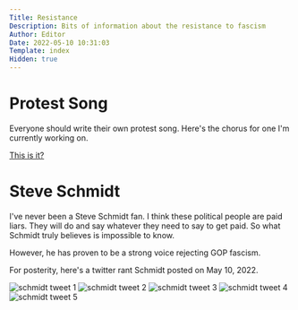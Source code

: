 ```yaml
---
Title: Resistance
Description: Bits of information about the resistance to fascism
Author: Editor
Date: 2022-05-10 10:31:03
Template: index
Hidden: true
---
```

# Protest Song
Everyone should write their own protest song. Here's the chorus for one I'm 
currently working on.

[This is it?](https://soundcloud.com/user-920536464/end-the-filibuster-1)


# Steve Schmidt
I've never been a Steve Schmidt fan. I think these political people are paid liars. They will do and say whatever they need to say to get paid. So what Schmidt truly believes is impossible to know.

However, he has proven to be a strong voice rejecting GOP fascism. 

For posterity, here's a twitter rant Schmidt posted on May 10, 2022.

![schmidt tweet 1](%assets_url%/schmidt1.png)
![schmidt tweet 2](%assets_url%/schmidt2.png)
![schmidt tweet 3](%assets_url%/schmidt3.png)
![schmidt tweet 4](%assets_url%/schmidt4.png)
![schmidt tweet 5](%assets_url%/schmidt5.png)